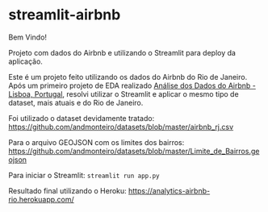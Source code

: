 # streamlit-airbnb

Bem Vindo!

Projeto com dados do Airbnb e utilizando o Streamlit para deploy da aplicação.

Este é um projeto feito utilizando os dados do Airbnb do Rio de Janeiro. Após um primeiro projeto de EDA realizado [Análise dos Dados do Airbnb - Lisboa, Portugal](https://github.com/anssodre/datascience/blob/master/Analisando_os_Dados_do_Airbnb_Lisboa.ipynb),
resolvi utilizar o Streamlit e aplicar o mesmo tipo de dataset, mais atuais e do Rio de Janeiro.

Foi utilizado o dataset devidamente tratado: https://github.com/andmonteiro/datasets/blob/master/airbnb_rj.csv

Para o arquivo GEOJSON com os limites dos bairros: https://github.com/andmonteiro/datasets/blob/master/Limite_de_Bairros.geojson

Para iniciar o Streamlit:
```streamlit run app.py```

Resultado final utilizando o Heroku: https://analytics-airbnb-rio.herokuapp.com/

